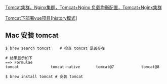 [Tomcat集群，Nginx集群，Tomcat+Nginx 负载均衡配置，Tomcat+Nginx集群](https://blog.csdn.net/weixin_34375233/article/details/86337188?utm_medium=distribute.wap_relevant.none-task-blog-BlogCommendFromMachineLearnPai2-4.nonecase&depth_1-utm_source=distribute.wap_relevant.none-task-blog-BlogCommendFromMachineLearnPai2-4.nonecase)



[Tomcat下部署vue项目[history模式]](https://www.jianshu.com/p/18dd6eedd899)



## Mac 安装 tomcat

```shell
$ brew search tomcat	# 检查 tomcat 是否存在

# 结果显示如下
==> Formulae
tomcat              tomcat-native       tomcat@7            tomcat@8
```

```shell
$ brew install tomcat #	安装 tomcat
```

